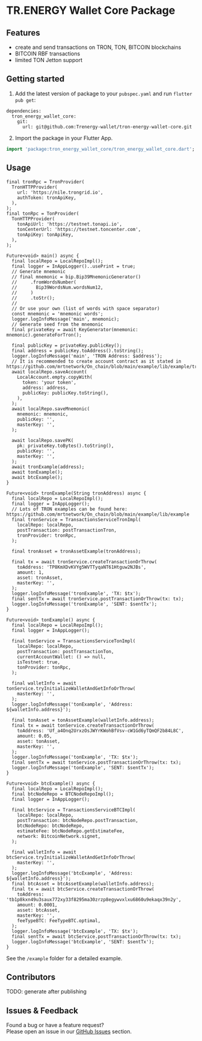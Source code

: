 # TR.ENERGY Wallet Core Package

## Features

- create and send transactions on TRON, TON, BITCOIN blockchains
- BITCOIN RBF transactions
- limited TON Jetton support

## Getting started

1. Add the latest version of package to your `pubspec.yaml` and run `flutter pub get`:

```
dependencies:
  tron_energy_wallet_core:
    git:
      url: git@github.com:Trenergy-wallet/tron-energy-wallet-core.git
```

2. Import the package in your Flutter App.

```dart
import 'package:tron_energy_wallet_core/tron_energy_wallet_core.dart';
```

## Usage

```
final tronRpc = TronProvider(
  TronHTTPProvider(
    url: 'https://nile.trongrid.io',
    authToken: tronApiKey,
  ),
);
final tonRpc = TonProvider(
  TonHTTPProvider(
    tonApiUrl: 'https://testnet.tonapi.io',
    tonCenterUrl: 'https://testnet.toncenter.com',
    tonApiKey: tonApiKey,
  ),
);

Future<void> main() async {
  final localRepo = LocalRepoImpl();
  final logger = InAppLogger()..usePrint = true;
  // Generate mnemonic
  // final mnemonic = bip.Bip39MnemonicGenerator()
  //     .fromWordsNumber(
  //       Bip39WordsNum.wordsNum12,
  //     )
  //     .toStr();
  //
  // Or use your own (list of words with space separator)
  const mnemonic = 'mnemonic words';
  logger.logInfoMessage('main', mnemonic);
  // Generate seed from the mnemonic
  final privateKey = await KeyGenerator(mnemonic: mnemonic).generateForTron();

  final publicKey = privateKey.publicKey();
  final address = publicKey.toAddress().toString();
  logger.logInfoMessage('main', 'TRON Address: $address');
  // It is recommended to create account contract as it stated in https://github.com/mrtnetwork/On_chain/blob/main/example/lib/example/tron/transactions/account/create_account_example.dart
  await localRepo.saveAccount(
    LocalAccount.empty.copyWith(
      token: 'your token',
      address: address,
      publicKey: publicKey.toString(),
    ),
  );
  await localRepo.saveMnemonic(
    mnemonic: mnemonic,
    publicKey: '',
    masterKey: '',
  );

  await localRepo.savePK(
    pk: privateKey.toBytes().toString(),
    publicKey: '',
    masterKey: '',
  );
  await tronExample(address);
  await tonExample();
  await btcExample();
}

Future<void> tronExample(String tronAddress) async {
  final localRepo = LocalRepoImpl();
  final logger = InAppLogger();
  // Lots of TRON examples can be found here: https://github.com/mrtnetwork/On_chain/blob/main/example/lib/example
  final tronService = TransactionsServiceTronImpl(
    localRepo: localRepo,
    postTransaction: postTransactionTron,
    tronProvider: tronRpc,
  );

  final tronAsset = tronAssetExample(tronAddress);

  final tx = await tronService.createTransactionOrThrow(
    toAddress: 'TP8KmXDvKVYg5WVTTyqaNT61Htguw2NJBs',
    amount: 1,
    asset: tronAsset,
    masterKey: '',
  );
  logger.logInfoMessage('tronExample', 'TX: $tx');
  final sentTx = await tronService.postTransactionOrThrow(tx: tx);
  logger.logInfoMessage('tronExample', 'SENT: $sentTx');
}

Future<void> tonExample() async {
  final localRepo = LocalRepoImpl();
  final logger = InAppLogger();

  final tonService = TransactionsServiceTonImpl(
    localRepo: localRepo,
    postTransaction: postTransactionTon,
    currentAccountWallet: () => null,
    isTestnet: true,
    tonProvider: tonRpc,
  );

  final walletInfo = await tonService.tryInitializeWalletAndGetInfoOrThrow(
    masterKey: '',
  );
  logger.logInfoMessage('tonExample', 'Address: ${walletInfo.address}');

  final tonAsset = tonAssetExample(walletInfo.address);
  final tx = await tonService.createTransactionOrThrow(
    toAddress: 'Uf_a4Onq2UrxzOsJWYrKWohBfVsv-cW1Gd6yTQmQF2b84L8C',
    amount: 0.05,
    asset: tonAsset,
    masterKey: '',
  );
  logger.logInfoMessage('tonExample', 'TX: $tx');
  final sentTx = await tonService.postTransactionOrThrow(tx: tx);
  logger.logInfoMessage('tonExample', 'SENT: $sentTx');
}

Future<void> btcExample() async {
  final localRepo = LocalRepoImpl();
  final btcNodeRepo = BTCNodeRepoImpl();
  final logger = InAppLogger();

  final btcService = TransactionsServiceBTCImpl(
    localRepo: localRepo,
    postTransaction: btcNodeRepo.postTransaction,
    btcNodeRepo: btcNodeRepo,
    estimateFee: btcNodeRepo.getEstimateFee,
    network: BitcoinNetwork.signet,
  );

  final walletInfo = await btcService.tryInitializeWalletAndGetInfoOrThrow(
    masterKey: '',
  );
  logger.logInfoMessage('btcExample', 'Address: ${walletInfo.address}');
  final btcAsset = btcAssetExample(walletInfo.address);
  final tx = await btcService.createTransactionOrThrow(
    toAddress: 'tb1p8kxn49u3saux772xy33f8295ma30zrzp8egywvxlxu6860u9ekaqx39n2y',
    amount: 0.0001,
    asset: btcAsset,
    masterKey: '',
    feeTypeBTC: FeeTypeBTC.optimal,
  );
  logger.logInfoMessage('btcExample', 'TX: $tx');
  final sentTx = await btcService.postTransactionOrThrow(tx: tx);
  logger.logInfoMessage('btcExample', 'SENT: $sentTx');
}
```

See the `/example` folder for a detailed example.

## Contributors

TODO: generate after publishing

[//]: # ( [![]&#40;https://contrib.rocks/image?repo=Trenergy-wallet/tron-energy-wallet-core&#41;]&#40;https://github.com/Trenergy-wallet/tron-energy-wallet-core/graphs/contributors&#41;)

## Issues & Feedback

Found a bug or have a feature request?  
Please open an issue in
our [GitHub Issues](https://github.com/Trenergy-wallet/tron-energy-wallet-core/issues) section.